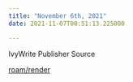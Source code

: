 ```yaml
---
title: "November 6th, 2021"
date: 2021-11-07T00:51:13.225000

---
```


IvyWrite Publisher Source

<span class="roam-page">[roam/render](mattaverse/ivy-write-garden-ARCHIVE/contentroam-render)</span>

